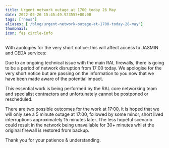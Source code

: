 ```yaml
---
title: Urgent network outage at 1700 today 26 May
date: 2022-05-26 15:45:49.923555+00:00
tags: ['news']
aliases: ['/blog/urgent-network-outage-at-1700-today-26-may']
thumbnail: 
icon: fas circle-info
---
```


With apologies for the very short notice: this will affect access to JASMIN and CEDA services:


Due to an ongoing technical issue with the main RAL firewalls, there is going to be a period of network disruption from 17:00 today. We apologise for the very short notice but are passing on the information to you now that we have been made aware of the potential impact.


This essential work is being performed by the RAL core networking team and specialist contractors and unfortunately cannot be postponed or rescheduled.


There are two possible outcomes for the work at 17:00, it is hoped that we will only see a 5 minute outage at 17:00, followed by some minor, short lived interruptions approximately 15 minutes later. The less hopeful scenario could result in the network being unavailable for 30+ minutes whilst the original firewall is restored from backup.


Thank you for your patience & understanding. 


